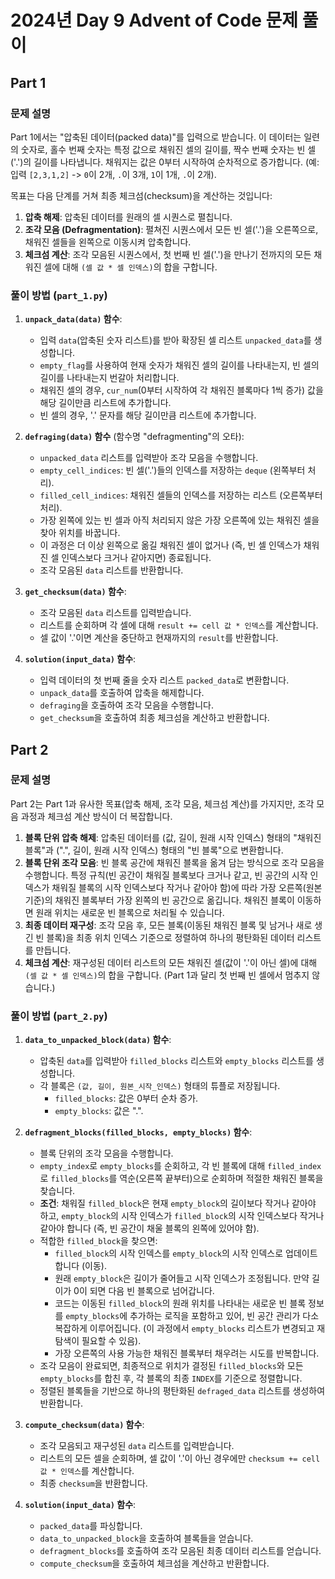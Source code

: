 # 2024년 Day 9 Advent of Code 문제 풀이

## Part 1

### 문제 설명

Part 1에서는 "압축된 데이터(packed data)"를 입력으로 받습니다. 이 데이터는 일련의 숫자로, 홀수 번째 숫자는 특정 값으로 채워진 셀의 길이를, 짝수 번째 숫자는 빈 셀('.')의 길이를 나타냅니다. 채워지는 값은 0부터 시작하여 순차적으로 증가합니다. (예: 입력 `[2,3,1,2]` -> `0`이 2개, `.`이 3개, `1`이 1개, `.`이 2개).

목표는 다음 단계를 거쳐 최종 체크섬(checksum)을 계산하는 것입니다:
1.  **압축 해제**: 압축된 데이터를 원래의 셀 시퀀스로 펼칩니다.
2.  **조각 모음 (Defragmentation)**: 펼쳐진 시퀀스에서 모든 빈 셀('.')을 오른쪽으로, 채워진 셀들을 왼쪽으로 이동시켜 압축합니다.
3.  **체크섬 계산**: 조각 모음된 시퀀스에서, 첫 번째 빈 셀('.')을 만나기 전까지의 모든 채워진 셀에 대해 `(셀 값 * 셀 인덱스)`의 합을 구합니다.

### 풀이 방법 (`part_1.py`)

1.  **`unpack_data(data)` 함수**:
    *   입력 `data`(압축된 숫자 리스트)를 받아 확장된 셀 리스트 `unpacked_data`를 생성합니다.
    *   `empty_flag`를 사용하여 현재 숫자가 채워진 셀의 길이를 나타내는지, 빈 셀의 길이를 나타내는지 번갈아 처리합니다.
    *   채워진 셀의 경우, `cur_num`(0부터 시작하여 각 채워진 블록마다 1씩 증가) 값을 해당 길이만큼 리스트에 추가합니다.
    *   빈 셀의 경우, '.' 문자를 해당 길이만큼 리스트에 추가합니다.

2.  **`defraging(data)` 함수** (함수명 "defragmenting"의 오타):
    *   `unpacked_data` 리스트를 입력받아 조각 모음을 수행합니다.
    *   `empty_cell_indices`: 빈 셀('.')들의 인덱스를 저장하는 `deque` (왼쪽부터 처리).
    *   `filled_cell_indices`: 채워진 셀들의 인덱스를 저장하는 리스트 (오른쪽부터 처리).
    *   가장 왼쪽에 있는 빈 셀과 아직 처리되지 않은 가장 오른쪽에 있는 채워진 셀을 찾아 위치를 바꿉니다.
    *   이 과정은 더 이상 왼쪽으로 옮길 채워진 셀이 없거나 (즉, 빈 셀 인덱스가 채워진 셀 인덱스보다 크거나 같아지면) 종료됩니다.
    *   조각 모음된 `data` 리스트를 반환합니다.

3.  **`get_checksum(data)` 함수**:
    *   조각 모음된 `data` 리스트를 입력받습니다.
    *   리스트를 순회하며 각 셀에 대해 `result += cell 값 * 인덱스`를 계산합니다.
    *   셀 값이 '.'이면 계산을 중단하고 현재까지의 `result`를 반환합니다.

4.  **`solution(input_data)` 함수**:
    *   입력 데이터의 첫 번째 줄을 숫자 리스트 `packed_data`로 변환합니다.
    *   `unpack_data`를 호출하여 압축을 해제합니다.
    *   `defraging`을 호출하여 조각 모음을 수행합니다.
    *   `get_checksum`을 호출하여 최종 체크섬을 계산하고 반환합니다.

## Part 2

### 문제 설명

Part 2는 Part 1과 유사한 목표(압축 해제, 조각 모음, 체크섬 계산)를 가지지만, 조각 모음 과정과 체크섬 계산 방식이 더 복잡합니다.

1.  **블록 단위 압축 해제**: 압축된 데이터를 (값, 길이, 원래 시작 인덱스) 형태의 "채워진 블록"과 (".", 길이, 원래 시작 인덱스) 형태의 "빈 블록"으로 변환합니다.
2.  **블록 단위 조각 모음**: 빈 블록 공간에 채워진 블록을 옮겨 담는 방식으로 조각 모음을 수행합니다. 특정 규칙(빈 공간이 채워질 블록보다 크거나 같고, 빈 공간의 시작 인덱스가 채워질 블록의 시작 인덱스보다 작거나 같아야 함)에 따라 가장 오른쪽(원본 기준)의 채워진 블록부터 가장 왼쪽의 빈 공간으로 옮깁니다. 채워진 블록이 이동하면 원래 위치는 새로운 빈 블록으로 처리될 수 있습니다.
3.  **최종 데이터 재구성**: 조각 모음 후, 모든 블록(이동된 채워진 블록 및 남거나 새로 생긴 빈 블록)을 최종 위치 인덱스 기준으로 정렬하여 하나의 평탄화된 데이터 리스트를 만듭니다.
4.  **체크섬 계산**: 재구성된 데이터 리스트의 모든 채워진 셀(값이 '.'이 아닌 셀)에 대해 `(셀 값 * 셀 인덱스)`의 합을 구합니다. (Part 1과 달리 첫 번째 빈 셀에서 멈추지 않습니다.)

### 풀이 방법 (`part_2.py`)

1.  **`data_to_unpacked_block(data)` 함수**:
    *   압축된 `data`를 입력받아 `filled_blocks` 리스트와 `empty_blocks` 리스트를 생성합니다.
    *   각 블록은 `(값, 길이, 원본_시작_인덱스)` 형태의 튜플로 저장됩니다.
        *   `filled_blocks`: 값은 0부터 순차 증가.
        *   `empty_blocks`: 값은 ".".

2.  **`defragment_blocks(filled_blocks, empty_blocks)` 함수**:
    *   블록 단위의 조각 모음을 수행합니다.
    *   `empty_index`로 `empty_blocks`를 순회하고, 각 빈 블록에 대해 `filled_index`로 `filled_blocks`를 역순(오른쪽 끝부터)으로 순회하며 적절한 채워진 블록을 찾습니다.
    *   **조건**: 채워질 `filled_block`은 현재 `empty_block`의 길이보다 작거나 같아야 하고, `empty_block`의 시작 인덱스가 `filled_block`의 시작 인덱스보다 작거나 같아야 합니다 (즉, 빈 공간이 채울 블록의 왼쪽에 있어야 함).
    *   적합한 `filled_block`을 찾으면:
        *   `filled_block`의 시작 인덱스를 `empty_block`의 시작 인덱스로 업데이트합니다 (이동).
        *   원래 `empty_block`은 길이가 줄어들고 시작 인덱스가 조정됩니다. 만약 길이가 0이 되면 다음 빈 블록으로 넘어갑니다.
        *   코드는 이동된 `filled_block`의 원래 위치를 나타내는 새로운 빈 블록 정보를 `empty_blocks`에 추가하는 로직을 포함하고 있어, 빈 공간 관리가 다소 복잡하게 이루어집니다. (이 과정에서 `empty_blocks` 리스트가 변경되고 재탐색이 필요할 수 있음).
        *   가장 오른쪽의 사용 가능한 채워진 블록부터 채우려는 시도를 반복합니다.
    *   조각 모음이 완료되면, 최종적으로 위치가 결정된 `filled_blocks`와 모든 `empty_blocks`를 합친 후, 각 블록의 최종 `INDEX`를 기준으로 정렬합니다.
    *   정렬된 블록들을 기반으로 하나의 평탄화된 `defraged_data` 리스트를 생성하여 반환합니다.

3.  **`compute_checksum(data)` 함수**:
    *   조각 모음되고 재구성된 `data` 리스트를 입력받습니다.
    *   리스트의 모든 셀을 순회하며, 셀 값이 '.'이 아닌 경우에만 `checksum += cell 값 * 인덱스`를 계산합니다.
    *   최종 `checksum`을 반환합니다.

4.  **`solution(input_data)` 함수**:
    *   `packed_data`를 파싱합니다.
    *   `data_to_unpacked_block`을 호출하여 블록들을 얻습니다.
    *   `defragment_blocks`를 호출하여 조각 모음된 최종 데이터 리스트를 얻습니다.
    *   `compute_checksum`을 호출하여 체크섬을 계산하고 반환합니다.